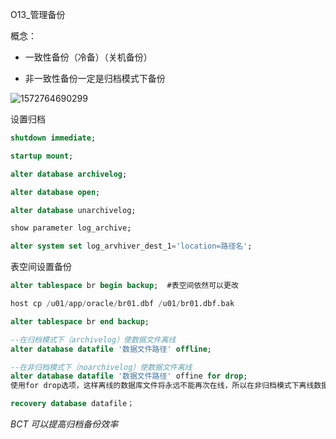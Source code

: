 O13_管理备份

概念：

- 一致性备份（冷备）（关机备份）

- 非一致性备份一定是归档模式下备份

![1572764690299](C:\Users\Apple\AppData\Roaming\Typora\typora-user-images\1572764690299.png)



设置归档

```sql
shutdown immediate;

startup mount;

alter database archivelog;

alter database open;

alter database unarchivelog;

show parameter log_archive;

alter system set log_arvhiver_dest_1='location=路径名';
```

表空间设置备份

```sql
alter tablespace br begin backup;  #表空间依然可以更改

host cp /u01/app/oracle/br01.dbf /u01/br01.dbf.bak

alter tablespace br end backup;

--在归档模式下（archivelog）使数据文件离线
alter database datafile '数据文件路径' offline;

--在非归档模式下（noarchivelog）使数据文件离线
alter database datafile '数据文件路径' offine for drop;
使用for drop选项，这样离线的数据库文件将永远不能再次在线，所以在非归档模式下离线数据文件要非常慎重。

recovery database datafile；
```

*BCT 可以提高归档备份效率*



